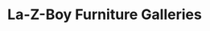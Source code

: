 ---
title: "La-Z-Boy Furniture Galleries"
url: /parker/la-z-boy-furniture-galleries/
shop: Baumarkt
---
